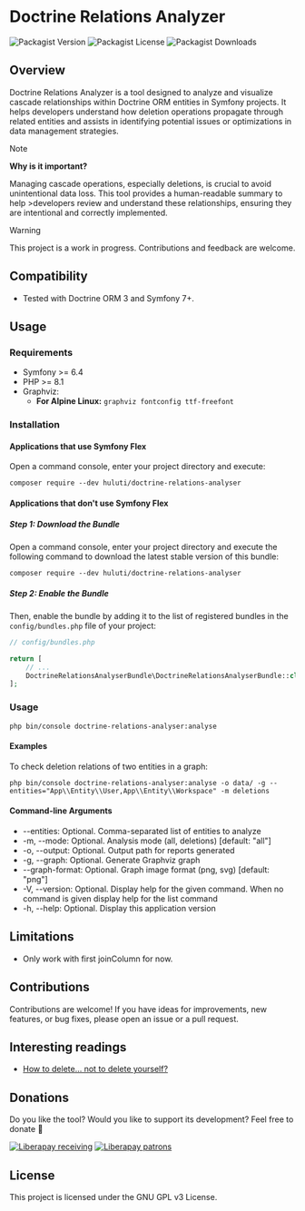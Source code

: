 # Doctrine Relations Analyzer

![Packagist Version](https://img.shields.io/packagist/v/huluti/doctrine-relations-analyser)
![Packagist License](https://img.shields.io/packagist/l/huluti/doctrine-relations-analyser)
![Packagist Downloads](https://img.shields.io/packagist/dt/huluti/doctrine-relations-analyser)

## Overview

Doctrine Relations Analyzer is a tool designed to analyze and visualize cascade relationships within Doctrine ORM entities in Symfony projects. It helps developers understand how deletion operations propagate through related entities and assists in identifying potential issues or optimizations in data management strategies.

> [!NOTE]
>**Why is it important?**
>
>Managing cascade operations, especially deletions, is crucial to avoid unintentional data loss. This tool provides a human-readable summary to help >developers review and understand these relationships, ensuring they are intentional and correctly implemented.

> [!WARNING]
> This project is a work in progress. Contributions and feedback are welcome.

## Compatibility

- Tested with Doctrine ORM 3 and Symfony 7+.

## Usage

### Requirements

- Symfony >= 6.4
- PHP >= 8.1
- Graphviz:
    - **For Alpine Linux:** `graphviz fontconfig ttf-freefont`

### Installation

#### Applications that use Symfony Flex

Open a command console, enter your project directory and execute:

```console
composer require --dev huluti/doctrine-relations-analyser
```

#### Applications that don't use Symfony Flex

##### Step 1: Download the Bundle

Open a command console, enter your project directory and execute the
following command to download the latest stable version of this bundle:

```console
composer require --dev huluti/doctrine-relations-analyser
```

##### Step 2: Enable the Bundle

Then, enable the bundle by adding it to the list of registered bundles
in the `config/bundles.php` file of your project:

```php
// config/bundles.php

return [
    // ...
    DoctrineRelationsAnalyserBundle\DoctrineRelationsAnalyserBundle::class => ['dev' => true, 'test' => true],
];
```

### Usage

    php bin/console doctrine-relations-analyser:analyse

#### Examples

To check deletion relations of two entities in a graph:

    php bin/console doctrine-relations-analyser:analyse -o data/ -g --entities="App\\Entity\\User,App\\Entity\\Workspace" -m deletions

#### Command-line Arguments

- --entities: Optional. Comma-separated list of entities to analyze
- -m, --mode: Optional. Analysis mode (all, deletions) [default: "all"]
- -o, --output: Optional. Output path for reports generated
- -g, --graph: Optional. Generate Graphviz graph
- --graph-format: Optional. Graph image format (png, svg) [default: "png"]
- -V, --version: Optional. Display help for the given command. When no command is given display help for the list command
- -h, --help: Optional. Display this application version

## Limitations

- Only work with first joinColumn for now.

## Contributions

Contributions are welcome! If you have ideas for improvements, new features, or bug fixes, please open an issue or a pull request.

## Interesting readings

- [How to delete… not to delete yourself?](https://accesto.com/blog/how-to-delete-to-not-delete-yourself)

## Donations

Do you like the tool? Would you like to support its development? Feel free to donate 🤗

[![Liberapay receiving](https://img.shields.io/liberapay/receives/hugoposnic)](https://liberapay.com/hugoposnic)
[![Liberapay patrons](https://img.shields.io/liberapay/patrons/hugoposnic)](https://liberapay.com/hugoposnic)

## License

This project is licensed under the GNU GPL v3 License.
